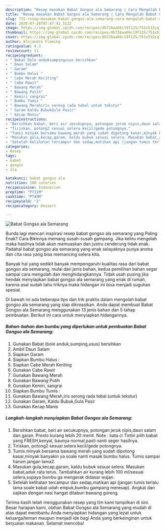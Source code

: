 ```yaml
---
description: "Resep masakan Babat Gongso ala Semarang | Cara Mengolah Babat Gongso ala Semarang Yang Mudah Dan Praktis"
title: "Resep masakan Babat Gongso ala Semarang | Cara Mengolah Babat Gongso ala Semarang Yang Mudah Dan Praktis"
slug: 721-resep-masakan-babat-gongso-ala-semarang-cara-mengolah-babat-gongso-ala-semarang-yang-mudah-dan-praktis
date: 2020-07-26T07:47:41.512Z
image: https://img-global.cpcdn.com/recipes/db726aa66c19f125/751x532cq70/babat-gongso-ala-semarang-foto-resep-utama.jpg
thumbnail: https://img-global.cpcdn.com/recipes/db726aa66c19f125/751x532cq70/babat-gongso-ala-semarang-foto-resep-utama.jpg
cover: https://img-global.cpcdn.com/recipes/db726aa66c19f125/751x532cq70/babat-gongso-ala-semarang-foto-resep-utama.jpg
author: Alejandro Fleming
ratingvalue: 4.3
reviewcount: 11
recipeingredient:
- " Babat bole anduksumpingusus bersihkan"
- " Daun Salam"
- " Garam"
- " Bumbu Halus "
- " Cabe Merah Keriting"
- " Cabe Rawit"
- " Bawang Merah"
- " Bawang Putih"
- " Kemiri sangrai"
- " Bumbu Tumis "
- " Bawang Merahiris serong rada tebal untuk tekstur"
- " Garam Kaldu BubukGula Pasir"
- " Kecap Manis"
recipeinstructions:
- "Bersihkan babat, beri air secukupnya, potongan jeruk nipis,daun salam dan garan. Presto kurang lebih 20 menit. Note : kata ci Tintin pilih babat yang FRESH,kenyal, baunya normal,pasti nanti seger hasilnya."
- "Tiriskan, potong2 sesuai selera kecil/gede potongnya."
- "Tumis minyak bersama bawang merah yang sudah dipotong kasar,minyak banyakin ya soale nanti masak bumbu halus. Tumis sampai harum jangan lama2."
- "Masukan gula,kecap,garam, kaldu bubuk sesuai selera. Masukan babat,aduk rata terus. Tambahkan air kurang lebih 100 ml/sesuai selera,supaya bumbu ga mengerak didasar wajan."
- "Setelah kelihatan tercampur dan sedap,matikan api (jangan tumis terlalu lama soale babat udah empuk,bumbu gampang meresap). Angkat dan sajikan dengan nasi hangat ditaburi bawang goreng."
categories:
- Resep
tags:
- babat
- gongso
- ala

katakunci: babat gongso ala 
nutrition: 100 calories
recipecuisine: Indonesian
preptime: "PT31M"
cooktime: "PT49M"
recipeyield: "2"
recipecategory: Dessert

---
```



![Babat Gongso ala Semarang](https://img-global.cpcdn.com/recipes/db726aa66c19f125/751x532cq70/babat-gongso-ala-semarang-foto-resep-utama.jpg)

Bunda lagi mencari inspirasi resep babat gongso ala semarang yang Paling Enak? Cara Bikinnya memang susah-susah gampang. Jika keliru mengolah maka hasilnya tidak akan memuaskan dan justru cenderung tidak enak. Padahal babat gongso ala semarang yang enak selayaknya punya aroma dan cita rasa yang bisa memancing selera kita.



Banyak hal yang sedikit banyak mempengaruhi kualitas rasa dari babat gongso ala semarang, mulai dari jenis bahan, kedua pemilihan bahan segar sampai cara mengolah dan menghidangkannya. Tidak usah pusing jika hendak menyiapkan babat gongso ala semarang yang enak di rumah, karena asal sudah tahu triknya maka hidangan ini bisa menjadi suguhan spesial.


Di bawah ini ada beberapa tips dan trik praktis dalam mengolah babat gongso ala semarang yang siap dikreasikan. Anda dapat membuat Babat Gongso ala Semarang menggunakan 13 jenis bahan dan 5 tahap pembuatan. Berikut ini cara untuk menyiapkan hidangannya.

<!--inarticleads1-->

##### Bahan-bahan dan bumbu yang diperlukan untuk pembuatan Babat Gongso ala Semarang:

1. Gunakan  Babat (bole anduk,sumping,usus) bersihkan
1. Ambil  Daun Salam
1. Siapkan  Garam
1. Siapkan  Bumbu Halus :
1. Siapkan  Cabe Merah Keriting
1. Gunakan  Cabe Rawit
1. Gunakan  Bawang Merah
1. Gunakan  Bawang Putih
1. Gunakan  Kemiri, sangrai
1. Siapkan  Bumbu Tumis :
1. Gunakan  Bawang Merah,iris serong rada tebal (untuk tekstur)
1. Gunakan  Garam, Kaldu Bubuk,Gula Pasir
1. Gunakan  Kecap Manis




<!--inarticleads2-->

##### Langkah-langkah menyiapkan Babat Gongso ala Semarang:

1. Bersihkan babat, beri air secukupnya, potongan jeruk nipis,daun salam dan garan. Presto kurang lebih 20 menit. Note : kata ci Tintin pilih babat yang FRESH,kenyal, baunya normal,pasti nanti seger hasilnya.
1. Tiriskan, potong2 sesuai selera kecil/gede potongnya.
1. Tumis minyak bersama bawang merah yang sudah dipotong kasar,minyak banyakin ya soale nanti masak bumbu halus. Tumis sampai harum jangan lama2.
1. Masukan gula,kecap,garam, kaldu bubuk sesuai selera. Masukan babat,aduk rata terus. Tambahkan air kurang lebih 100 ml/sesuai selera,supaya bumbu ga mengerak didasar wajan.
1. Setelah kelihatan tercampur dan sedap,matikan api (jangan tumis terlalu lama soale babat udah empuk,bumbu gampang meresap). Angkat dan sajikan dengan nasi hangat ditaburi bawang goreng.




Terima kasih telah menggunakan resep yang tim kami tampilkan di sini. Besar harapan kami, olahan Babat Gongso ala Semarang yang mudah di atas dapat membantu Anda menyiapkan hidangan yang lezat untuk keluarga/teman maupun menjadi ide bagi Anda yang berkeinginan untuk berjualan makanan. Selamat mencoba!
